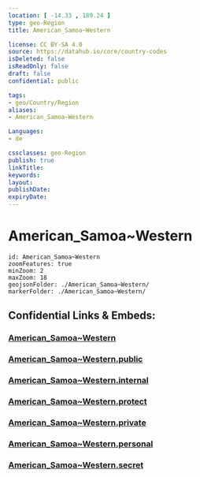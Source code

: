 ```yaml
---
location: [ -14.33 , 189.24 ] 
type: geo-Region
title: American_Samoa~Western

license: CC BY-SA 4.0
source: https://datahub.io/core/country-codes
isDeleted: false
isReadOnly: false
draft: false
confidential: public

tags:
- geo/Country/Region
aliases:
- American_Samoa~Western

Languages:
- de

cssclasses: geo-Region
publish: true
linkTitle: 
keywords: 
layout: 
publishDate: 
expiryDate: 
---
```


# American_Samoa~Western

```leaflet
id: American_Samoa~Western
zoomFeatures: true 
minZoom: 2 
maxZoom: 18
geojsonFolder: ./American_Samoa~Western/
markerFolder: ./American_Samoa~Western/
```


## Confidential Links & Embeds: 

### [American_Samoa~Western](/_Standards/Earth/Continent/Oceania/Polynesia/American_Samoa/Districts~American_Samoa/American_Samoa~Western.md) 

### [American_Samoa~Western.public](/_public/Earth/Continent/Oceania/Polynesia/American_Samoa/Districts~American_Samoa/American_Samoa~Western.public.md) 

### [American_Samoa~Western.internal](/_internal/Earth/Continent/Oceania/Polynesia/American_Samoa/Districts~American_Samoa/American_Samoa~Western.internal.md) 

### [American_Samoa~Western.protect](/_protect/Earth/Continent/Oceania/Polynesia/American_Samoa/Districts~American_Samoa/American_Samoa~Western.protect.md) 

### [American_Samoa~Western.private](/_private/Earth/Continent/Oceania/Polynesia/American_Samoa/Districts~American_Samoa/American_Samoa~Western.private.md) 

### [American_Samoa~Western.personal](/_personal/Earth/Continent/Oceania/Polynesia/American_Samoa/Districts~American_Samoa/American_Samoa~Western.personal.md) 

### [American_Samoa~Western.secret](/_secret/Earth/Continent/Oceania/Polynesia/American_Samoa/Districts~American_Samoa/American_Samoa~Western.secret.md)

